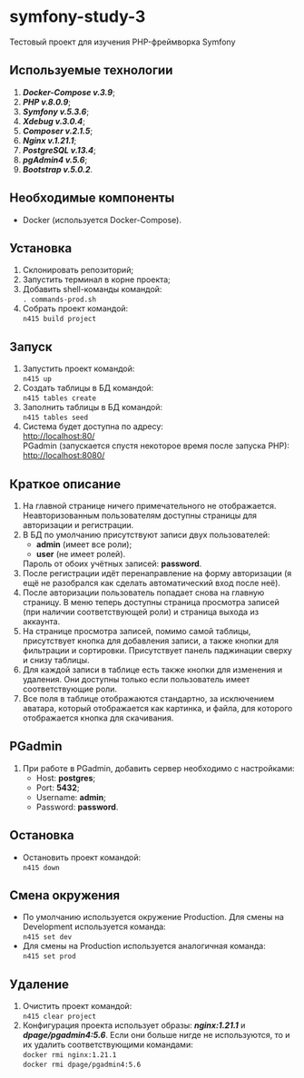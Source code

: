 <h1>symfony-study-3</h1>

Тестовый проект для изучения PHP-фреймворка Symfony

<h2>Используемые технологии</h2>

<ol>
  <li><i><b>Docker-Compose v.3.9</b></i>;</li>
  <li><i><b>PHP v.8.0.9</b></i>;</li>
  <li><i><b>Symfony v.5.3.6</b></i>;</li>
  <li><i><b>Xdebug v.3.0.4</b></i>;</li>
  <li><i><b>Composer v.2.1.5</b></i>;</li>
  <li><i><b>Nginx v.1.21.1</b></i>;</li>
  <li><i><b>PostgreSQL v.13.4</b></i>;</li>
  <li><i><b>pgAdmin4 v.5.6</b></i>;</li>
  <li><i><b>Bootstrap v.5.0.2</b></i>.</li>
</ol>

<h2>Необходимые компоненты</h2>

<ul>
  <li>Docker (используется Docker-Compose).</li>
</ul>

<h2>Установка</h2>

<ol>
  <li>Склонировать репозиторий;</li>
  <li>Запустить терминал в корне проекта;</li>
  <li>Добавить shell-команды командой:<br/>
  <code>. commands-prod.sh</code>
  </li>
  <li>Собрать проект командой:<br/>
  <code>n415 build project</code>
  </li>
</ol>

<h2>Запуск</h2>

<ol>
  <li>Запустить проект командой:<br/>
  <code>n415 up</code>
  </li>
  <li>Создать таблицы в БД командой:<br/>
  <code>n415 tables create</code>
  </li>
  <li>Заполнить таблицы в БД командой:<br/>
  <code>n415 tables seed</code>
  </li>
  <li>Система будет доступна по адресу:<br/>
  <a href="http://localhost:80/" target="_blank">http://localhost:80/</a><br/>
  PGadmin (запускается спустя некоторое время после запуска PHP):<br/>
  <a href="http://localhost:8080/" target="_blank">http://localhost:8080/</a><br/>
  </li>
</ol>

<h2>Краткое описание</h2>

<ol>
  <li>На главной странице ничего примечательного не отображается. Неавторизованным пользователям доступны страницы для авторизации и регистрации.</li>
  <li>
    В БД по умолчанию присутствуют записи двух пользователей:<br/>
    <ul>
      <li><b>admin</b> (имеет все роли);</li>
      <li><b>user</b> (не имеет ролей).</li>
    </ul>
    Пароль от обоих учётных записей: <b>password</b>.
  </li>
  <li>
    После регистрации идёт перенаправление на форму авторизации (я ещё не разобрался как сделать автоматический вход после неё).
  </li>
  <li>
    После авторизации пользователь попадает снова на главную страницу. В меню теперь доступны страница просмотра записей (при наличии соответствующей роли) и страница выхода из аккаунта.
  </li>
  <li>
    На странице просмотра записей, помимо самой таблицы, присутствует кнопка для добавления записи, а также кнопки для фильтрации и сортировки. Присутствует панель паджинации сверху и снизу таблицы.
  </li>
  <li>
    Для каждой записи в таблице есть также кнопки для изменения и удаления. Они доступны только если пользователь имеет соответствующие роли.
  </li>
  <li>
    Все поля в таблице отображаются стандартно, за исключением аватара, который отображается как картинка, и файла, для которого отображается кнопка для скачивания.
  </li>
</ol>

<h2>PGadmin</h2>

<ol>
  <li>При работе в PGadmin, добавить сервер необходимо с настройками:<br/>
    <ul>
      <li>Host: <b>postgres</b>;</li>
      <li>Port: <b>5432</b>;</li>
      <li>Username: <b>admin</b>;</li>
      <li>Password: <b>password</b>.</li>
    </ul>
  </li>
</ol>

<h2>Остановка</h2>

<ul>
  <li>Остановить проект командой:<br/>
  <code>n415 down</code>
  </li>
</ul>

<h2>Смена окружения</h2>

<ul>
  <li>По умолчанию используется окружение Production. Для смены на Development используется команда:<br/>
  <code>n415 set dev</code>
  </li>
  <li>Для смены на Production используется аналогичная команда:<br/>
  <code>n415 set prod</code>
  </li>
</ul>

<h2>Удаление</h2>
<ol>
  <li>Очистить проект командой:<br/>
  <code>n415 clear project</code>
  </li>
  <li>Конфигурация проекта использует образы: <i><b>nginx:1.21.1</b></i> и <i><b>dpage/pgadmin4:5.6</b></i>. Если они больше нигде не используются, то и их удалить соответствующими командами:<br/>
  <code>docker rmi nginx:1.21.1</code><br/>
  <code>docker rmi dpage/pgadmin4:5.6</code></li>
</ol>

